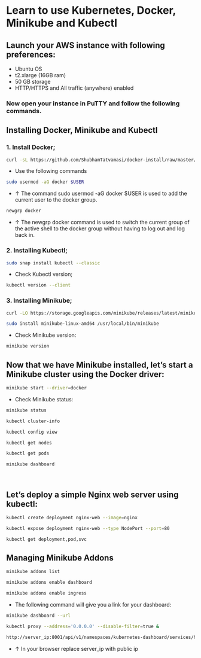 # Learn to use Kubernetes, Docker, Minikube and Kubectl

## Launch your AWS instance with following preferences:
- Ubuntu OS
- t2.xlarge (16GB ram)
- 50 GB storage
- HTTP/HTTPS and All traffic (anywhere) enabled

### Now open your instance in PuTTY and follow the following commands.

## Installing Docker, Minikube and Kubectl

### 1. Install Docker;

```bash
curl -sL https://github.com/ShubhamTatvamasi/docker-install/raw/master/docker-install.sh | bash
```

- Use the following commands 
```bash
sudo usermod -aG docker $USER
```

- ↑ The command sudo usermod -aG docker $USER is used to add the current user to the docker group.


```bash
newgrp docker
```
- ↑ The newgrp docker command is used to switch the current group of the active shell to the docker group without having to log out and log back in.


### 2. Installing Kubectl;

```bash
sudo snap install kubectl --classic
```

- Check Kubectl version;

```bash
kubectl version --client
```

### 3. Installing Minikube;

```bash
curl -LO https://storage.googleapis.com/minikube/releases/latest/minikube-linux-amd64
```

```bash
sudo install minikube-linux-amd64 /usr/local/bin/minikube
```

- Check Minikube version:

```bash
minikube version
```

## Now that we have Minikube installed, let’s start a Minikube cluster using the Docker driver:

```bash
minikube start --driver=docker
```

- Check Minikube status:
```bash
minikube status
```

```bash
kubectl cluster-info
```

```bash
kubectl config view
```

```bash
kubectl get nodes
```

```bash
kubectl get pods
```

```bash
minikube dashboard
```
<br>

## Let’s deploy a simple Nginx web server using kubectl:

```bash
kubectl create deployment nginx-web --image=nginx
```

```bash
kubectl expose deployment nginx-web --type NodePort --port=80
```

```bash
kubectl get deployment,pod,svc
```

## Managing Minikube Addons

```bash
minikube addons list
```

```bash
minikube addons enable dashboard
```

```bash
minikube addons enable ingress
```

- The following command will give you a link for your dashboard:

```bash
minikube dashboard --url
```

```bash
kubectl proxy --address='0.0.0.0' --disable-filter=true &
```

```bash
http://server_ip:8001/api/v1/namespaces/kubernetes-dashboard/services/http:kubernetes-dashboard:/proxy/
```
- ↑ In your browser replace server_ip with public ip
